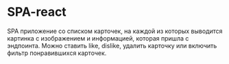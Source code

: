 # SPA-react

 SPA приложение со списком карточек, на каждой из которых выводится картинка с изображением и информацией, которая пришла с эндпоинта.
 Можно ставить like, dislike, удалить карточку или включить фильтр понравившихся карточек. 
